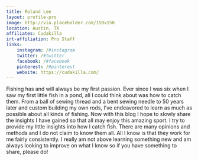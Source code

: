 ```yaml
---
title: Roland Lee
layout: profile-pro
image: http://via.placeholder.com/150x150
location: Austin, TX
affiliates: Cudakilla
irt-affiliation: Pro Staff
links:
    instagram: /#instagram
    twitter: /#twitter
    facebook: /#facebook
    pinterest: /#pinterest
    website: https://cudakilla.com/
---
```


Fishing has and will always be my first passion. Ever since I was six when I saw my first little fish in a pond, all I could think about was how to catch them. From a ball of sewing thread and a bent sewing needle to 50 years later and custom building my own rods, I’ve endeavored to learn as much as possible about all kinds of fishing. Now with this blog I hope to slowly share the insights I have gained so that all may enjoy this amazing sport. I try to provide my little insights into how I catch fish. There are many opinions and methods and I do not claim to know them all. All I know is that they work for me fairly consistently. I really am not above learning something new and am always looking to improve on what I know so if you have something to share, please do!